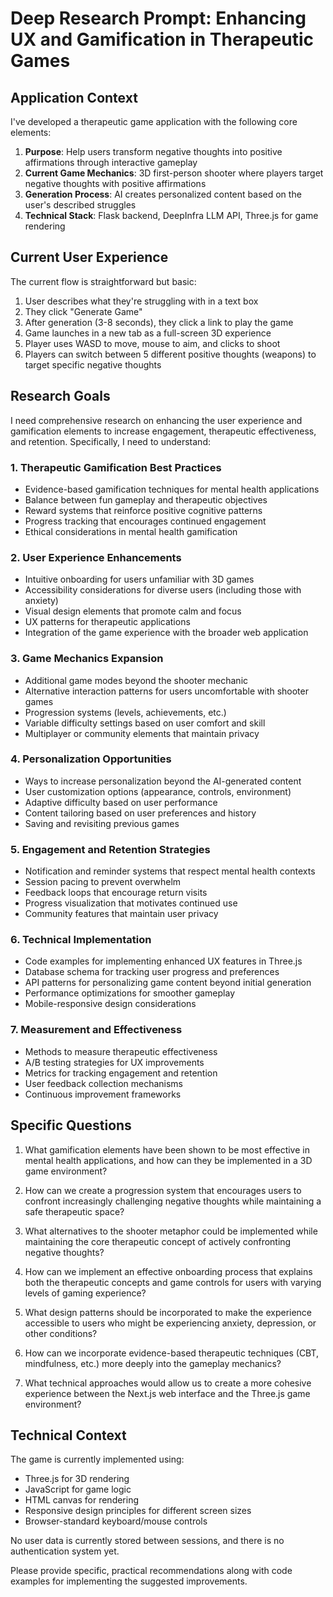 # Deep Research Prompt: Enhancing UX and Gamification in Therapeutic Games

## Application Context

I've developed a therapeutic game application with the following core elements:

1. **Purpose**: Help users transform negative thoughts into positive affirmations through interactive gameplay
2. **Current Game Mechanics**: 3D first-person shooter where players target negative thoughts with positive affirmations
3. **Generation Process**: AI creates personalized content based on the user's described struggles
4. **Technical Stack**: Flask backend, DeepInfra LLM API, Three.js for game rendering

## Current User Experience

The current flow is straightforward but basic:
1. User describes what they're struggling with in a text box
2. They click "Generate Game"
3. After generation (3-8 seconds), they click a link to play the game
4. Game launches in a new tab as a full-screen 3D experience
5. Player uses WASD to move, mouse to aim, and clicks to shoot
6. Players can switch between 5 different positive thoughts (weapons) to target specific negative thoughts

## Research Goals

I need comprehensive research on enhancing the user experience and gamification elements to increase engagement, therapeutic effectiveness, and retention. Specifically, I need to understand:

### 1. Therapeutic Gamification Best Practices

- Evidence-based gamification techniques for mental health applications
- Balance between fun gameplay and therapeutic objectives
- Reward systems that reinforce positive cognitive patterns
- Progress tracking that encourages continued engagement
- Ethical considerations in mental health gamification

### 2. User Experience Enhancements

- Intuitive onboarding for users unfamiliar with 3D games
- Accessibility considerations for diverse users (including those with anxiety)
- Visual design elements that promote calm and focus
- UX patterns for therapeutic applications
- Integration of the game experience with the broader web application

### 3. Game Mechanics Expansion

- Additional game modes beyond the shooter mechanic
- Alternative interaction patterns for users uncomfortable with shooter games
- Progression systems (levels, achievements, etc.)
- Variable difficulty settings based on user comfort and skill
- Multiplayer or community elements that maintain privacy

### 4. Personalization Opportunities

- Ways to increase personalization beyond the AI-generated content
- User customization options (appearance, controls, environment)
- Adaptive difficulty based on user performance
- Content tailoring based on user preferences and history
- Saving and revisiting previous games

### 5. Engagement and Retention Strategies

- Notification and reminder systems that respect mental health contexts
- Session pacing to prevent overwhelm
- Feedback loops that encourage return visits
- Progress visualization that motivates continued use
- Community features that maintain user privacy

### 6. Technical Implementation

- Code examples for implementing enhanced UX features in Three.js
- Database schema for tracking user progress and preferences
- API patterns for personalizing game content beyond initial generation
- Performance optimizations for smoother gameplay
- Mobile-responsive design considerations

### 7. Measurement and Effectiveness

- Methods to measure therapeutic effectiveness
- A/B testing strategies for UX improvements
- Metrics for tracking engagement and retention
- User feedback collection mechanisms
- Continuous improvement frameworks

## Specific Questions

1. What gamification elements have been shown to be most effective in mental health applications, and how can they be implemented in a 3D game environment?

2. How can we create a progression system that encourages users to confront increasingly challenging negative thoughts while maintaining a safe therapeutic space?

3. What alternatives to the shooter metaphor could be implemented while maintaining the core therapeutic concept of actively confronting negative thoughts?

4. How can we implement an effective onboarding process that explains both the therapeutic concepts and game controls for users with varying levels of gaming experience?

5. What design patterns should be incorporated to make the experience accessible to users who might be experiencing anxiety, depression, or other conditions?

6. How can we incorporate evidence-based therapeutic techniques (CBT, mindfulness, etc.) more deeply into the gameplay mechanics?

7. What technical approaches would allow us to create a more cohesive experience between the Next.js web interface and the Three.js game environment?

## Technical Context

The game is currently implemented using:
- Three.js for 3D rendering
- JavaScript for game logic
- HTML canvas for rendering
- Responsive design principles for different screen sizes
- Browser-standard keyboard/mouse controls

No user data is currently stored between sessions, and there is no authentication system yet.

Please provide specific, practical recommendations along with code examples for implementing the suggested improvements. 